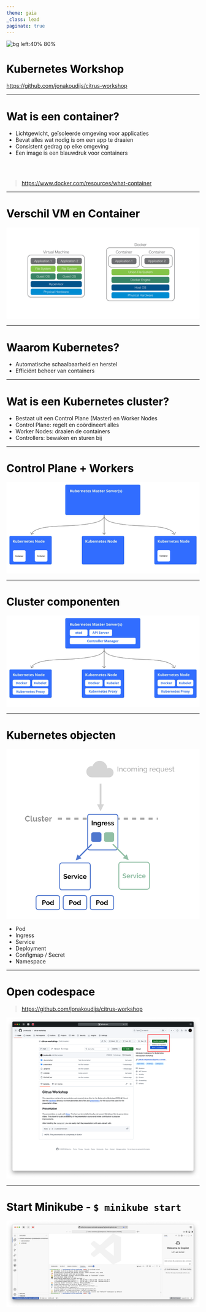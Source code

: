```yaml
---
theme: gaia
_class: lead
paginate: true
---
```


<style>
section {
  background: #FFEC0A;
  color: #000;
}
h1 {
  color: #000;
}
</style>

![bg left:40% 80%](https://images.icon-icons.com/2699/PNG/512/kubernetes_logo_icon_168359.png)

# **Kubernetes Workshop**

https://github.com/jonakoudijs/citrus-workshop


---

# Wat is een container?

- Lichtgewicht, geïsoleerde omgeving voor applicaties
- Bevat alles wat nodig is om een app te draaien
- Consistent gedrag op elke omgeving
- Een image is een blauwdruk voor containers

<br/><br/>

> https://www.docker.com/resources/what-container

<!-- Containers zorgen ervoor dat een applicatie altijd hetzelfde werkt, ongeacht laptop, server. -->
<!-- Dit maakt ze ideaal voor moderne softwareontwikkeling. -->

---

# Verschil VM en Container

![width:1000px](img/vm-docker-comparison.png)

---

# Waarom Kubernetes?

- Automatische schaalbaarheid en herstel
- Efficiënt beheer van containers

<!-- Het zorgt ervoor dat applicaties automatisch kunnen schalen en herstellen bij fouten. -->
<!-- Zie het als een dirigent die je instructies geeft en die vervolgens constant jouw eindresultaat probeert uit te voeren. -->

---

# Wat is een Kubernetes cluster?

- Bestaat uit een Control Plane (Master) en Worker Nodes
- Control Plane: regelt en coördineert alles
- Worker Nodes: draaien de containers
- Controllers: bewaken en sturen bij

---

# Control Plane + Workers

![width:1000px](img/cluster-diagram-1.jpg)

---

# Cluster componenten

![width:1000px](img/cluster-diagram-2.jpg)

<!-- Op elke master en worker node zijn een aantal processen verantwoordelijk voor een stukje van Kubernetes. -->

---

# Kubernetes objecten

![bg left:50% 90%](img/kubernetes-objects.png)

- Pod
- Ingress
- Service
- Deployment
- Configmap / Secret
- Namespace

<!-- Pod: 1 of meerdere containers -->
<!-- Ingress: regelt toegang van buitenaf (bijv. via HTTP) -->
<!-- Service: maakt communicatie naar en tussen containers mogelijk -->
<!-- Deployment: definieert hoe en hoeveel containers moeten draaien -->
<!-- ConfigMap & Secret: beheren configuratie en gevoelige data -->
<!-- Namespace: logische verdeling van Kubernetes objecten. Scheiding van teams en verschillende omgevingen. -->

---

# Open codespace

> https://github.com/jonakoudijs/citrus-workshop

![width:1130px](img/github-screenshot-template.png)

---

# Start Minikube - `$ minikube start`

![width:1130px](img/github-screenshot-minikube.png)